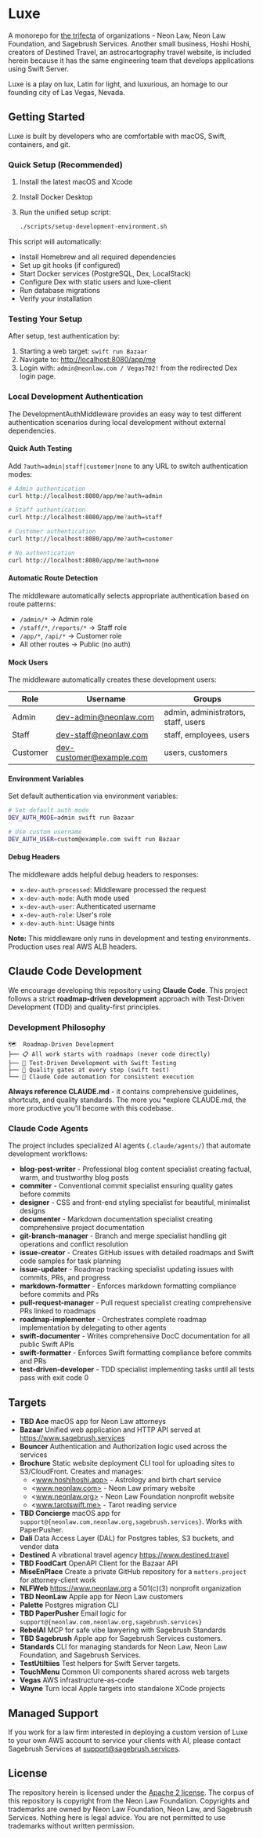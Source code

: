 # Luxe

A monorepo for [the trifecta](./TRIFECTA.md) of organizations - Neon Law, Neon Law Foundation, and Sagebrush Services.
Another small business, Hoshi Hoshi, creators of Destined Travel, an astrocartography travel website, is included herein
because it has the same engineering team that develops applications using Swift Server.

Luxe is a play on lux, Latin for light, and luxurious, an homage to our founding city of Las Vegas, Nevada.

## Getting Started

Luxe is built by developers who are comfortable with macOS, Swift, containers, and git.

### Quick Setup (Recommended)

1. Install the latest macOS and Xcode
2. Install Docker Desktop
3. Run the unified setup script:

   ```bash
   ./scripts/setup-development-environment.sh
   ```

This script will automatically:

- Install Homebrew and all required dependencies
- Set up git hooks (if configured)
- Start Docker services (PostgreSQL, Dex, LocalStack)
- Configure Dex with static users and luxe-client
- Run database migrations
- Verify your installation

### Testing Your Setup

After setup, test authentication by:

1. Starting a web target: `swift run Bazaar`
2. Navigate to: <http://localhost:8080/app/me>
3. Login with: `admin@neonlaw.com / Vegas702!` from the redirected Dex login page.

### Local Development Authentication

The DevelopmentAuthMiddleware provides an easy way to test different authentication scenarios during local development without external dependencies.

#### Quick Auth Testing

Add `?auth=admin|staff|customer|none` to any URL to switch authentication modes:

```bash
# Admin authentication
curl http://localhost:8080/app/me?auth=admin

# Staff authentication  
curl http://localhost:8080/app/me?auth=staff

# Customer authentication
curl http://localhost:8080/app/me?auth=customer

# No authentication
curl http://localhost:8080/app/me?auth=none
```

#### Automatic Route Detection

The middleware automatically selects appropriate authentication based on route patterns:

- `/admin/*` → Admin role
- `/staff/*`, `/reports/*` → Staff role  
- `/app/*`, `/api/*` → Customer role
- All other routes → Public (no auth)

#### Mock Users

The middleware automatically creates these development users:

| Role     | Username                    | Groups                               |
|----------|----------------------------|--------------------------------------|
| Admin    | dev-admin@neonlaw.com      | admin, administrators, staff, users  |
| Staff    | dev-staff@neonlaw.com      | staff, employees, users              |
| Customer | dev-customer@example.com   | users, customers                     |

#### Environment Variables

Set default authentication via environment variables:

```bash
# Set default auth mode
DEV_AUTH_MODE=admin swift run Bazaar

# Use custom username
DEV_AUTH_USER=custom@example.com swift run Bazaar
```

#### Debug Headers

The middleware adds helpful debug headers to responses:

- `x-dev-auth-processed`: Middleware processed the request
- `x-dev-auth-mode`: Auth mode used
- `x-dev-auth-user`: Authenticated username
- `x-dev-auth-role`: User's role
- `x-dev-auth-hint`: Usage hints

**Note:** This middleware only runs in development and testing environments. Production uses real AWS ALB headers.

## Claude Code Development

We encourage developing this repository using **Claude Code**. This project follows a strict
**roadmap-driven development** approach with Test-Driven Development (TDD) and quality-first principles.

### Development Philosophy

```text
🗺️  Roadmap-Driven Development
├── 📋 All work starts with roadmaps (never code directly)
├── 🧪 Test-Driven Development with Swift Testing
├── 🎯 Quality gates at every step (swift test)
└── 🤖 Claude Code automation for consistent execution
```

**Always reference CLAUDE.md** - it contains comprehensive guidelines, shortcuts, and quality standards. The more you
*explore CLAUDE.md, the more productive you'll become with this codebase.

### Claude Code Agents

The project includes specialized AI agents (`.claude/agents/`) that automate development workflows:

- **blog-post-writer** - Professional blog content specialist creating factual, warm, and trustworthy blog posts
- **commiter** - Conventional commit specialist ensuring quality gates before commits
- **designer** - CSS and front-end styling specialist for beautiful, minimalist designs
- **documenter** - Markdown documentation specialist creating comprehensive project documentation
- **git-branch-manager** - Branch and merge specialist handling git operations and conflict resolution
- **issue-creator** - Creates GitHub issues with detailed roadmaps and Swift code samples for task planning
- **issue-updater** - Roadmap tracking specialist updating issues with commits, PRs, and progress
- **markdown-formatter** - Enforces markdown formatting compliance before commits and PRs
- **pull-request-manager** - Pull request specialist creating comprehensive PRs linked to roadmaps
- **roadmap-implementer** - Orchestrates complete roadmap implementation by delegating to other agents
- **swift-documenter** - Writes comprehensive DocC documentation for all public Swift APIs
- **swift-formatter** - Enforces Swift formatting compliance before commits and PRs
- **test-driven-developer** - TDD specialist implementing tasks until all tests pass with exit code 0

## Targets

- **TBD Ace** macOS app for Neon Law attorneys
- **Bazaar** Unified web application and HTTP API served at <https://www.sagebrush.services>
- **Bouncer** Authentication and Authorization logic used across the services
- **Brochure** Static website deployment CLI tool for uploading sites to S3/CloudFront. Creates and manages:
  - <www.hoshihoshi.app> - Astrology and birth chart service
  - <www.neonlaw.com> - Neon Law primary website
  - <www.neonlaw.org> - Neon Law Foundation nonprofit website
  - <www.tarotswift.me> - Tarot reading service
- **TBD Concierge** macOS app for `support@{neonlaw.com,neonlaw.org,sagebrush.services}`. Works with PaperPusher.
- **Dali** Data Access Layer (DAL) for Postgres tables, S3 buckets, and vendor data
- **Destined** A vibrational travel agency <https://www.destined.travel>
- **TBD FoodCart** OpenAPI Client for the Bazaar API
- **MiseEnPlace** Create a private GitHub repository for a `matters.project` for attorney-client work
- **NLFWeb** <https://www.neonlaw.org> a 501(c)(3) nonprofit organization
- **TBD NeonLaw** Apple app for Neon Law customers
- **Palette** Postgres migration CLI
- **TBD PaperPusher** Email logic for `support@{neonlaw.com,neonlaw.org,sagebrush.services}`
- **RebelAI** MCP for safe vibe lawyering with Sagebrush Standards
- **TBD Sagebrush** Apple app for Sagebrush Services customers.
- **Standards** CLI for managing standards for Neon Law, Neon Law Foundation, and Sagebrush Services.
- **TestUtiltiies** Test helpers for Swift Server targets.
- **TouchMenu** Common UI components shared across web targets
- **Vegas** AWS infrastructure-as-code
- **Wayne** Turn local Apple targets into standalone XCode projects

## Managed Support

If you work for a law firm interested in deploying a custom version of Luxe to your own AWS account to service your
clients with AI, please contact Sagebrush Services at [support@sagebrush.services](mailto:support@sagebrush.services).

## License

The repository herein is licensed under the [Apache 2 license](./LICENSE). The corpus of this repository is copyright
from the Neon Law Foundation. Copyrights and trademarks are owned by Neon Law Foundation, Neon Law, and Sagebrush
Services.  Nothing here is legal advice. You are not permitted to use trademarks without written permission.
